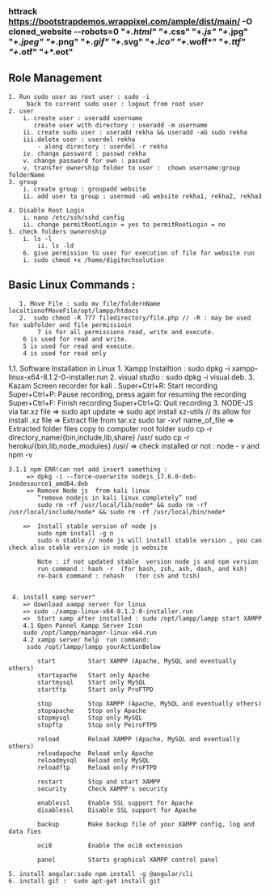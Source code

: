 ### httrack https://bootstrapdemos.wrappixel.com/ample/dist/main/ -O cloned_website --robots=0 "+*.html" "+*.css" "+*.js" "+*.jpg" "+*.jpeg" "+*.png" "+*.gif" "+*.svg" "+*.ico" "+*.woff*" "+*.ttf" "+*.otf" "+*.eot"

## Role Management
	1. Run sudo user as root user : sudo -i
		 back to current sudo user : logout from root user
	2. user
		i. create user : useradd username 
  		   create user with directory : useradd -m username 
		ii. create sudo user : useradd rekha && useradd -aG sudo rekha
		iii.delete user : userdel rekha
			- along directory : userdel -r rekha
		iv. change password : passwd rekha	
		v. change password for own : passwd
		v. transfer ownership folder to user :  chown username:group folderName
	3. group
		i. create group : groupadd website
		ii. add user to group : usermod -aG website rekha1, rekha2, rekha3

	4. Disable Root Login
		i. nano /etc/ssh/sshd_config
		ii. change permitRootLogin = yes to permitRootLogin = no
  	5. check folders ownernship
   		i. ls -l 
     		ii. ls -ld 
        6. give permission to user for execution of file for website run
		i. sudo chmod +x /home/digitechsolution
	
## Basic Linux Commands : 
       1. Move File : sudo mv file/foldernName localtionofMoveFile/opt/lampp/htdocs 
       2.  sudo chmod -R 777 filedirectory/file.php // -R : may be used for subfolder and file permissioin 
	     	7 is for all permissions read, write and execute.
		6 is used for read and write.
		5 is used for read and execute.
		4 is used for read only
		
    
1.1. Software Installation in Linux 
    1. Xampp Installtion : sudo dpkg -i xampp-linux-x64-8.1.2-0-installer.run
    2. visual studio :  sudo dpkg -i visual.deb.
    3. Kazam Screen recorder for kali . 
        Super+Ctrl+R: Start recording
        Super+Ctrl+P: Pause recording, press again for resuming the recording
        Super+Ctrl+F: Finish recording
        Super+Ctrl+Q: Quit recording
    3. NODE-JS via tar.xz file
        => sudo apt update
        => sudo apt install xz-utils // its allow for install .xz file
        => Extract file from tar.xz 
            sudo tar -xvf name_of_file
        => Extracted folder files copy to computer root folder 
            sudo cp -r directory_name/{bin,include,lib,share} /usr/
            sudo cp -r heroku/{bin,lib,node_modules} /usr/
        =>  check installed or not : node - v and npm -v

    3.1.1 npm ERR!can not add insert something : 
         => dpkg -i --force-overwrite nodejs_17.6.0-deb-1nodesource1_amd64.deb
         => Remove Node js  from kali linux   
            “remove nodejs in kali linux completely” nod
            sudo rm -rf /usr/local/lib/node* && sudo rm -rf /usr/local/include/node* && sudo rm -rf /usr/local/bin/node*
        
        =>  Install stable version of node js
            sudo npm install -g n
            sudo n stable // node js will install stable version , you can check also stable version in node js website
            
            Note : if not updated stable  version node js and npm version 
            run command : hash -r  (for bash, zsh, ash, dash, and ksh)
            re-back command : rehash   (for csh and tcsh)


     4. install xamp server"
	    => download xampp server for linux 
	    => sudo ./xampp-linux-x64-8.1.2-0-installer.run
	    =>  Start xamp after installed : sudo /opt/lampp/lampp start XAMPP            
	    4.1 Open Pannel Xampp Server Icon
		sudo /opt/lampp/manager-linux-x64.run 
	    4.2 xampp server help  run command:
		 sudo /opt/lampp/lampp yourActionBelow 

		    start         Start XAMPP (Apache, MySQL and eventually others)
		    startapache   Start only Apache
		    startmysql    Start only MySQL
		    startftp      Start only ProFTPD

		    stop          Stop XAMPP (Apache, MySQL and eventually others)
		    stopapache    Stop only Apache
		    stopmysql     Stop only MySQL
		    stopftp       Stop only PeiroFTPD

		    reload        Reload XAMPP (Apache, MySQL and eventually others)
		    reloadapache  Reload only Apache
		    reloadmysql   Reload only MySQL
		    reloadftp     Reload only ProFTPD

		    restart       Stop and start XAMPP
		    security      Check XAMPP's security
		    
		    enablessl     Enable SSL support for Apache
		    disablessl    Disable SSL support for Apache

		    backup        Make backup file of your XAMPP config, log and data fies

		    oci8          Enable the oci8 extenssion

		    panel         Starts graphical XAMPP control panel

	5. install angular:sudo npm install -g @angular/cli
	6. install git :  sudo apt-get install git
    
